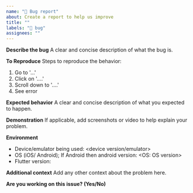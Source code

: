 ```yaml
---
name: "🐞 Bug report"
about: Create a report to help us improve
title: ""
labels: "🐞 bug"
assignees: ""
---
```


**Describe the bug**
A clear and concise description of what the bug is.

**To Reproduce**
Steps to reproduce the behavior:

1. Go to '...'
2. Click on '....'
3. Scroll down to '....'
4. See error

**Expected behavior**
A clear and concise description of what you expected to happen.

**Demonstration**
If applicable, add screenshots or video to help explain your problem.

**Environment**
- Device/emulator being used: <device version/emulator>
- OS (iOS/ Android); If Android then android version: <OS: OS version>
- Flutter version: <flutter version>

**Additional context**
Add any other context about the problem here.

**Are you working on this issue? (Yes/No)**